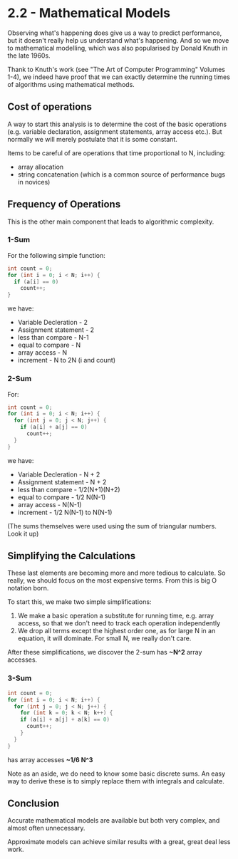 # 2.2 - Mathematical Models

Observing what's happening does give us a way to predict performance, but it doesn't really help us understand what's happening. And so we move to mathematical modelling, which was also popularised by Donald Knuth in the late 1960s.

Thank to Knuth's work (see "The Art of Computer Programming" Volumes 1-4), we indeed have proof that we can exactly determine the running times of algorithms using mathematical methods.

## Cost of operations

A way to start this analysis is to determine the cost of the basic operations (e.g. variable declaration, assignment statements, array access etc.). But normally we will merely postulate that it is some constant.

Items to be careful of are operations that time proportional to N, including:
* array allocation
* string concatenation (which is a common source of performance bugs in novices)

## Frequency of Operations

This is the other main component that leads to algorithmic complexity. 

### 1-Sum

For the following simple function:

```Java
int count = 0;
for (int i = 0; i < N; i++) {
  if (a[i] == 0)
    count++;
}
```

we have:
* Variable Decleration - 2
* Assignment statement - 2
* less than compare - N-1
* equal to compare - N
* array access - N
* increment - N to 2N (i and count)

### 2-Sum

For:

```Java
int count = 0;
for (int i = 0; i < N; i++) {
  for (int j = 0; j < N; j++) {
    if (a[i] + a[j] == 0)
      count++;
  }
}
```

we have:
* Variable Decleration - N + 2
* Assignment statement - N + 2
* less than compare - 1/2(N+1)(N+2)
* equal to compare - 1/2 N(N-1)
* array access - N(N-1)
* increment - 1/2 N(N-1) to N(N-1)

(The sums themselves were used using the sum of triangular numbers. Look it up)

## Simplifying the Calculations

These last elements are becoming more and more tedious to calculate. So really, we should focus on the most expensive terms. From this is big O notation born.

To start this, we make two simple simplifications:
1. We make a basic operation a substitute for running time, e.g. array access, so that we don't need to track each operation independently
2. We drop all terms except the highest order one, as for large N in an equation, it will dominate. For small N, we really don't care.

After these simplifications, we discover the 2-sum has **~N^2** array accesses.

### 3-Sum

```Java
int count = 0;
for (int i = 0; i < N; i++) {
  for (int j = 0; j < N; j++) {
    for (int k = 0; k < N; k++) {
    if (a[i] + a[j] + a[k] == 0)
      count++;
    }
  }
}
```

has array accesses **~1/6 N^3**

Note as an aside, we do need to know some basic discrete sums. An easy way to derive these is to simply replace them with integrals and calculate.

## Conclusion

Accurate mathematical models are available but both very complex, and almost often unnecessary.

Approximate models can achieve similar results with a great, great deal less work.